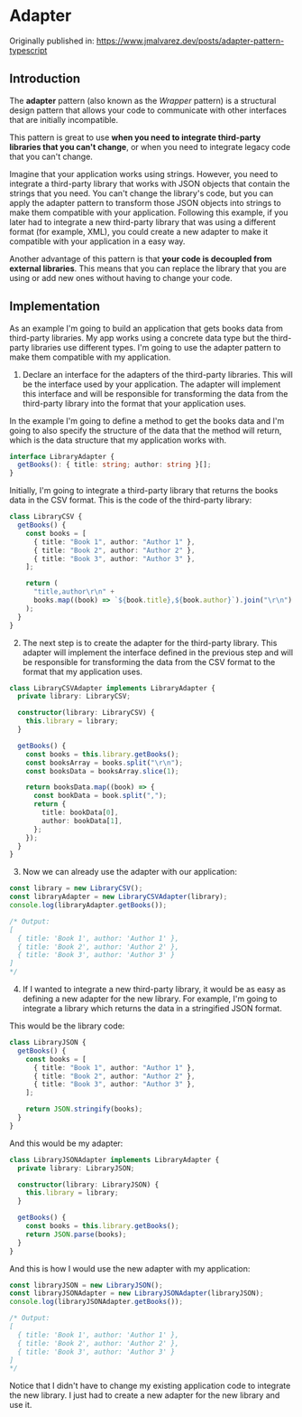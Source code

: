 # Adapter

Originally published in: <https://www.jmalvarez.dev/posts/adapter-pattern-typescript>

## Introduction

The **adapter** pattern (also known as the _Wrapper_ pattern) is a structural design pattern that allows your code to communicate with other interfaces that are initially incompatible.

This pattern is great to use **when you need to integrate third-party libraries that you can't change**, or when you need to integrate legacy code that you can't change.

Imagine that your application works using strings. However, you need to integrate a third-party library that works with JSON objects that contain the strings that you need. You can't change the library's code, but you can apply the adapter pattern to transform those JSON objects into strings to make them compatible with your application. Following this example, if you later had to integrate a new third-party library that was using a different format (for example, XML), you could create a new adapter to make it compatible with your application in a easy way.

Another advantage of this pattern is that **your code is decoupled from external libraries**. This means that you can replace the library that you are using or add new ones without having to change your code.

## Implementation

As an example I'm going to build an application that gets books data from third-party libraries. My app works using a concrete data type but the third-party libraries use different types. I'm going to use the adapter pattern to make them compatible with my application.

1. Declare an interface for the adapters of the third-party libraries. This will be the interface used by your application. The adapter will implement this interface and will be responsible for transforming the data from the third-party library into the format that your application uses.

In the example I'm going to define a method to get the books data and I'm going to also specify the structure of the data that the method will return, which is the data structure that my application works with.

```ts
interface LibraryAdapter {
  getBooks(): { title: string; author: string }[];
}
```

Initially, I'm going to integrate a third-party library that returns the books data in the CSV format. This is the code of the third-party library:

```ts
class LibraryCSV {
  getBooks() {
    const books = [
      { title: "Book 1", author: "Author 1" },
      { title: "Book 2", author: "Author 2" },
      { title: "Book 3", author: "Author 3" },
    ];

    return (
      "title,author\r\n" +
      books.map((book) => `${book.title},${book.author}`).join("\r\n")
    );
  }
}
```

2. The next step is to create the adapter for the third-party library. This adapter will implement the interface defined in the previous step and will be responsible for transforming the data from the CSV format to the format that my application uses.

```ts
class LibraryCSVAdapter implements LibraryAdapter {
  private library: LibraryCSV;

  constructor(library: LibraryCSV) {
    this.library = library;
  }

  getBooks() {
    const books = this.library.getBooks();
    const booksArray = books.split("\r\n");
    const booksData = booksArray.slice(1);

    return booksData.map((book) => {
      const bookData = book.split(",");
      return {
        title: bookData[0],
        author: bookData[1],
      };
    });
  }
}
```

3. Now we can already use the adapter with our application:

```ts
const library = new LibraryCSV();
const libraryAdapter = new LibraryCSVAdapter(library);
console.log(libraryAdapter.getBooks());

/* Output:
[
  { title: 'Book 1', author: 'Author 1' },
  { title: 'Book 2', author: 'Author 2' },
  { title: 'Book 3', author: 'Author 3' }
]
*/
```

4. If I wanted to integrate a new third-party library, it would be as easy as defining a new adapter for the new library. For example, I'm going to integrate a library which returns the data in a stringified JSON format.

This would be the library code:

```ts
class LibraryJSON {
  getBooks() {
    const books = [
      { title: "Book 1", author: "Author 1" },
      { title: "Book 2", author: "Author 2" },
      { title: "Book 3", author: "Author 3" },
    ];

    return JSON.stringify(books);
  }
}
```

And this would be my adapter:

```ts
class LibraryJSONAdapter implements LibraryAdapter {
  private library: LibraryJSON;

  constructor(library: LibraryJSON) {
    this.library = library;
  }

  getBooks() {
    const books = this.library.getBooks();
    return JSON.parse(books);
  }
}
```

And this is how I would use the new adapter with my application:

```ts
const libraryJSON = new LibraryJSON();
const libraryJSONAdapter = new LibraryJSONAdapter(libraryJSON);
console.log(libraryJSONAdapter.getBooks());

/* Output:
[
  { title: 'Book 1', author: 'Author 1' },
  { title: 'Book 2', author: 'Author 2' },
  { title: 'Book 3', author: 'Author 3' }
]
*/
```

Notice that I didn't have to change my existing application code to integrate the new library. I just had to create a new adapter for the new library and use it.
